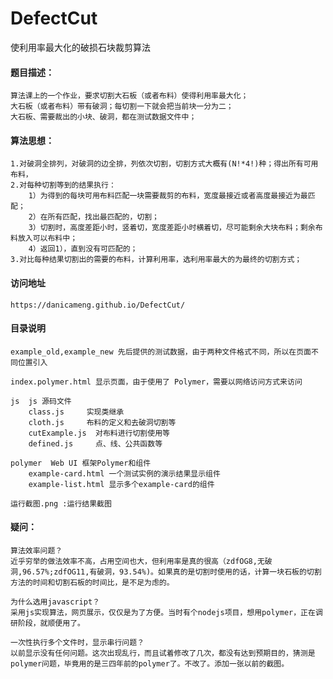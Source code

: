 # DefectCut
使利用率最大化的破损石块裁剪算法

#### 题目描述：
	算法课上的一个作业，要求切割大石板（或者布料）使得利用率最大化；
	大石板（或者布料）带有破洞；每切割一下就会把当前块一分为二；
	大石板、需要裁出的小块、破洞，都在测试数据文件中；
	
#### 算法思想：
	1.对破洞全排列，对破洞的边全排，列依次切割，切割方式大概有(N!*4!)种；得出所有可用布料，
	2.对每种切割等到的结果执行：
		1）为得到的每块可用布料匹配一块需要裁剪的布料，宽度最接近或者高度最接近为最匹配；
		2）在所有匹配，找出最匹配的，切割；
		3）切割时，高度差距小时，竖着切，宽度差距小时横着切，尽可能剩余大块布料；剩余布料放入可以布料中；
		4）返回1），直到没有可匹配的；
	3.对比每种结果切割出的需要的布料，计算利用率，选利用率最大的为最终的切割方式；

#### 访问地址
	https://danicameng.github.io/DefectCut/
#### 目录说明
   
	example_old,example_new 先后提供的测试数据，由于两种文件格式不同，所以在页面不同位置引入
   
 	index.polymer.html 显示页面，由于使用了 Polymer，需要以网络访问方式来访问

	js  js 源码文件
		class.js     实现类继承
		cloth.js     布料的定义和去破洞切割等
		cutExample.js  对布料进行切割使用等
		defined.js     点、线、公共函数等
   
	polymer  Web UI 框架Polymer和组件
		example-card.html 一个测试实例的演示结果显示组件
		example-list.html 显示多个example-card的组件
        
	运行截图.png :运行结果截图


	
#### 疑问：
	算法效率问题？
	近乎穷举的做法效率不高，占用空间也大，但利用率是真的很高（zdfOG8,无破洞,96.57%;zdfOG11,有破洞，93.54%)。如果真的是切割时使用的话，计算一块石板的切割方法的时间和切割石板的时间比，是不足为虑的。
	
	为什么选用javascript？
	采用js实现算法，网页展示，仅仅是为了方便。当时有个nodejs项目，想用polymer，正在调研阶段，就顺便用了。
	
	一次性执行多个文件时，显示串行问题？
	以前显示没有任何问题。这次出现乱行，而且试着修改了几次，都没有达到预期目的，猜测是polymer问题，毕竟用的是三四年前的polymer了。不改了。添加一张以前的截图。
